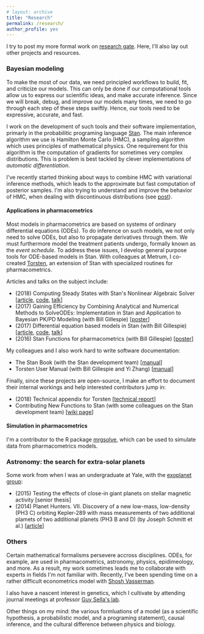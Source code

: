 ```yaml
---
# layout: archive
title: "Research"
permalink: /research/
author_profile: yes
---
```


I try to post my more formal work on [research gate](https://www.researchgate.net/profile/Charles_Margossian).
Here, I'll also lay out other projects and resources.

### Bayesian modeling

To make the most of our data, we need principled workflows to build, fit,
and criticize our models.
This can only be done if our computational tools allow us to express our scientific
ideas, and make accurate inference.
Since we will break, debug, and improve our models many times, we need to go through
each step of these steps swiftly.
Hence, our tools need to be expressive, accurate, and fast.

I work on the development of such tools and their software implementation,
primarly in the probabilitic programing language [Stan](mc-stan.org).
The main inference algorithm we use is Hamilton Monte Carlo (HMC), a sampling
algorithm which uses principles of mathematical physics.
One requirement for this algorithm is the computation of gradients
for sometimes very complex distributions.
This is problem is best tackled by clever implementations of _automatic
differentiation_.

I've recently started thinking about ways to combine HMC with variational inference
methods, which leads to the approximate but fast computation of posterior samples.
I'm also trying to understand and improve the behavior of HMC, when dealing
with discontinuous distributions (see [post](https://discourse.mc-stan.org/t/non-smooth-posterior-and-kkt-problem/6281)).

#### Applications in pharmacometrics

Most models in pharmacometrics are based on systems of ordinary differential equations
(ODEs). To do inference on such models, we not only need to solve ODEs, but also to
propagate derivatives through them.
We must furthermore model the treatment patients undergo, formally known as the _event schedule_.
To address these issues, I develop general purpose tools for ODE-based models in
Stan. With colleagues at Metrum, I co-created [Torsten](https://github.com/metrumresearchgroup/Torsten), an extension of Stan with
specialized routines for pharmacometrics.

Articles and talks on the subject include:

* (2018) Computing Steady States with Stan's Nonlinear Algebraic Solver [[article](https://www.researchgate.net/publication/323834530_Computing_steady_states_with_Stan's_nonlinear_algebraic_solver), [code](https://github.com/stan-dev/stancon_talks/tree/master/2018/Contributed-Talks/08_margossian), [talk](https://www.youtube.com/watch?v=JhwZIX5ryw0&feature=youtu.be)]
* (2017) Gaining Efficiency by Combining Analytical and Numerical Methods to SolveODEs: Implementation in Stan and Application to Bayesian PK/PD Modeling (with Bill Gillespie) [[poster]()]
* (2017) Differential equation based models in Stan (with Bill Gillespie) [[article](https://www.researchgate.net/publication/323834259_Differential_equation_based_models_in_Stan), [code](https://github.com/stan-dev/stancon_talks/tree/master/2017/Contributed-Talks/05_margossian), [talk](https://www.youtube.com/watch?v=DJ0c7Bm5Djk&feature=youtu.be&t=2h53m26s)]
* (2016) Stan Functions for pharmacometrics (with Bill Gillespie) [[poster](https://www.researchgate.net/publication/323834461_Stan_functions_for_pharmacometrics_modeling)]

My colleagues and I also work hard to write software documentation:

* The Stan Book (with the Stan development team) [[manual](http://www.stat.columbia.edu/~gelman/bda.course/_book/)]
* Torsten User Manual (with Bill Gillespie and Yi Zhang) [[manual](https://metrumresearchgroup.github.io/Torsten/)]

Finally, since these projects are open-source, I make an effort to document their internal
workings and help interested contributors jump in:

* (2018) Technical appendix for Torsten [[technical report](https://github.com/charlesm93/presentations-and-writing/blob/master/TorstenAppendix/Torsten_appendix.pdf)]
* Contributing New Functions to Stan (with some colleagues on the Stan development team) [[wiki page](https://github.com/stan-dev/stan/wiki/Contributing-New-Functions-to-Stan)]

#### Simulation in pharmacometrics

I'm a contributor to the R package [mrgsolve](https://github.com/metrumresearchgroup/mrgsolve), which can be used to simulate data from pharmacometrics models.

### Astronomy: the search for extra-solar planets

Some work from when I was an undergraduate at Yale, with the [exoplanet group](http://exoplanets.astro.yale.edu/):

* (2015) Testing the effects of close-in giant planets on stellar magnetic activity [senior thesis]
* (2014) Planet Hunters. VII. Discovery of a new low-mass, low-density (PH3 C) orbiting Kepler-289
with mass measurements of two additional plamets of two additional planets (PH3 B and D) (by Joseph Schmitt et al.) [[article](http://iopscience.iop.org/article/10.1088/0004-637X/795/2/167/meta;jsessionid=43641D4C5B1CC7595015BE11DDF1239F.c1)]

### Others

Certain mathematical formalisms persevere accross disciplines.
ODEs, for example, are used in pharmacometrics, astronomy, physics, epidimeology, and more.
As a result, my work sometimes leads me to collaborate with experts in fields I'm not familiar with.
Recently, I've been spending time on a rather difficult econometrics model with 
[Shosh Vasserman](https://scholar.harvard.edu/vasserman/home).

I also have a nascent interest in genetics, which I cultivate by attending journal meetings
at professor [Guy Sella's lab](https://sellalab.biology.columbia.edu/).

Other things on my mind: the various formluations of a model (as a scientific
hypothesis, a probabilistic model, and a programing statement),
causal inference,
and the cultural difference between physics and biology.


